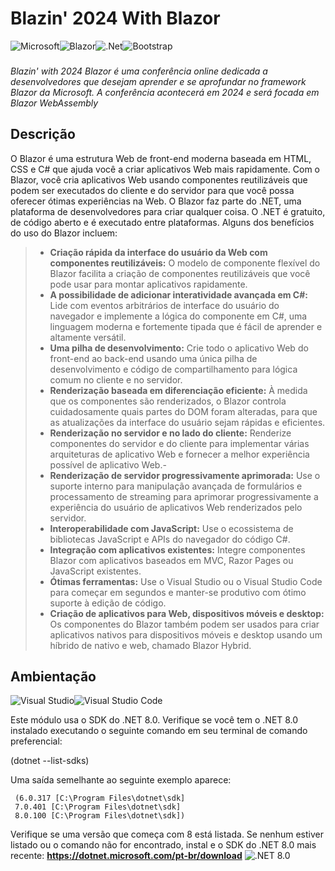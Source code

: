 # Blazin' 2024 With Blazor
![Microsoft](https://img.shields.io/badge/Microsoft-0078D4?style=for-the-badge&logo=microsoft&logoColor=white)![Blazor](https://img.shields.io/badge/blazor-%235C2D91.svg?style=for-the-badge&logo=blazor&logoColor=white)![.Net](https://img.shields.io/badge/.NET-5C2D91?style=for-the-badge&logo=.net&logoColor=white)![Bootstrap](https://img.shields.io/badge/bootstrap-%238511FA.svg?style=for-the-badge&logo=bootstrap&logoColor=white)
###
_Blazin' with 2024 Blazor é uma conferência online dedicada a desenvolvedores que desejam aprender e se aprofundar no framework Blazor da Microsoft. A conferência acontecerá em 2024 e será focada em Blazor WebAssembly_

## Descrição
O Blazor é uma estrutura Web de front-end moderna baseada em HTML, CSS e C# que ajuda você a criar aplicativos Web mais rapidamente. Com o Blazor, você cria aplicativos Web usando componentes reutilizáveis que podem ser executados do cliente e do servidor para que você possa oferecer ótimas experiências na Web. O Blazor faz parte do .NET, uma plataforma de desenvolvedores para criar qualquer coisa. O .NET é gratuito, de código aberto e é executado entre plataformas.
Alguns dos benefícios do uso do Blazor incluem:

>- __Criação rápida da interface do usuário da Web com componentes reutilizáveis:__ O modelo de componente flexível do Blazor facilita a criação de componentes reutilizáveis que você pode usar para montar aplicativos rapidamente.
>- __A possibilidade de adicionar interatividade avançada em C#:__ Lide com eventos arbitrários de interface do usuário do navegador e implemente a lógica do componente em C#, uma linguagem moderna e fortemente tipada que é fácil de aprender e altamente versátil.
>- __Uma pilha de desenvolvimento:__ Crie todo o aplicativo Web do front-end ao back-end usando uma única pilha de desenvolvimento e código de compartilhamento para lógica comum no cliente e no servidor.
>- __Renderização baseada em diferenciação eficiente:__ À medida que os componentes são renderizados, o Blazor controla cuidadosamente quais partes do DOM foram alteradas, para que as atualizações da interface do usuário sejam rápidas e eficientes.
>- __Renderização no servidor e no lado do cliente:__ Renderize componentes do servidor e do cliente para implementar várias arquiteturas de aplicativo Web e fornecer a melhor experiência possível de aplicativo Web.-
>- __Renderização de servidor progressivamente aprimorada:__ Use o suporte interno para manipulação avançada de formulários e processamento de streaming para aprimorar progressivamente a experiência do usuário de aplicativos Web renderizados pelo servidor.
>- __Interoperabilidade com JavaScript:__ Use o ecossistema de bibliotecas JavaScript e APIs do navegador do código C#.
>- __Integração com aplicativos existentes:__ Integre componentes Blazor com aplicativos baseados em MVC, Razor Pages ou JavaScript existentes.
>- __Ótimas ferramentas:__ Use o Visual Studio ou o Visual Studio Code para começar em segundos e manter-se produtivo com ótimo suporte à edição de código.
>- __Criação de aplicativos para Web, dispositivos móveis e desktop:__ Os componentes do Blazor também podem ser usados para criar aplicativos nativos para dispositivos móveis e desktop usando um híbrido de nativo e web, chamado Blazor Hybrid.

## __Ambientação__
![Visual Studio](https://img.shields.io/badge/Visual%20Studio-5C2D91.svg?style=for-the-badge&logo=visual-studio&logoColor=white)![Visual Studio Code](https://img.shields.io/badge/Visual%20Studio%20Code-0078d7.svg?style=for-the-badge&logo=visual-studio-code&logoColor=white)

Este módulo usa o SDK do .NET 8.0. Verifique se você tem o .NET 8.0 instalado executando o seguinte comando em seu terminal de comando preferencial:
 
 (dotnet --list-sdks)
 
 Uma saída semelhante ao seguinte exemplo aparece:
```
 (6.0.317 [C:\Program Files\dotnet\sdk]
 7.0.401 [C:\Program Files\dotnet\sdk]
 8.0.100 [C:\Program Files\dotnet\sdk])
```
Verifique se uma versão que começa com 8 está listada. Se nenhum estiver listado ou o comando não for encontrado, instal
e o SDK do .NET 8.0 mais recente: __https://dotnet.microsoft.com/pt-br/download__
![.NET 8.0](https://dotnet.microsoft.com/pt-br/download)
